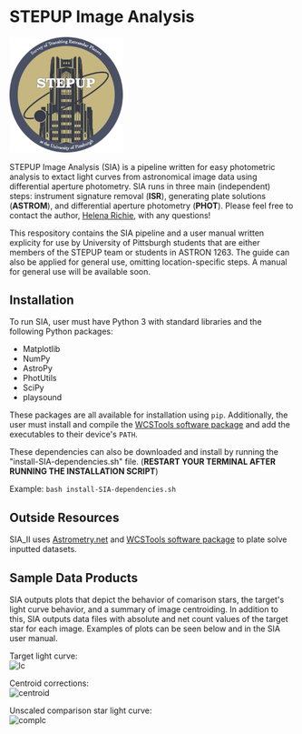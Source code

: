 # STEPUP Image Analysis 

<img src="https://github.com/helenarichie/helenarichie/blob/master/images/STEPUP_logo.png" alt="logo" width="200"/>


STEPUP Image Analysis (SIA) is a pipeline written for easy photometric analysis to extact light curves from astronomical image data using differential aperture photometry. SIA runs in three main (independent) steps: instrument signature removal (**ISR**), generating plate solutions (**ASTROM**), and differential aperture photometry (**PHOT**). Please feel free to contact the author, [Helena Richie](https://helenarichie.github.io/helenarichie/), with any questions!

This respository contains the SIA pipeline and a user manual written explicity for use by University of Pittsburgh students that are either members of the STEPUP team or students in ASTRON 1263. The guide can also be applied for general use, omitting location-specific steps. A manual for general use will be available soon.

## Installation
To run SIA, user must have Python 3 with standard libraries and the following Python packages: 
- Matplotlib
- NumPy
- AstroPy
- PhotUtils
- SciPy
- playsound

These packages are all available for installation using `pip`. Additionally, the user must install and compile the [WCSTools software package](http://tdc-www.harvard.edu/wcstools/) and add the executables to their device's `PATH`.

These dependencies can also be downloaded and install by running the "install-SIA-dependencies.sh" file. (**RESTART YOUR TERMINAL AFTER RUNNING THE INSTALLATION SCRIPT**)

Example:
```bash install-SIA-dependencies.sh```


## Outside Resources
SIA_II uses [Astrometry.net](http://astrometry.net/) and [WCSTools software package](http://tdc-www.harvard.edu/wcstools/) to plate solve inputted datasets.

## Sample Data Products
SIA outputs plots that depict the behavior of comarison stars, the target's light curve behavior, and a summary of image centroiding. In addition to this, SIA outputs data files with absolute and net count values of the target star for each image. Examples of plots can be seen below and in the SIA user manual.

Target light curve:  
<img src="https://github.com/helenarichie/STEPUP_image_analysis_II/blob/master/user_manual/wasplightcurve.png" alt="lc" width="450"/>

Centroid corrections:  
<img src="https://github.com/helenarichie/STEPUP_image_analysis_II/blob/master/user_manual/centroid.png" alt="centroid" width="450"/>

Unscaled comparison star light curve:  
<img src="https://github.com/helenarichie/STEPUP_image_analysis_II/blob/master/user_manual/comp1r.png" alt="complc" width="450"/>
